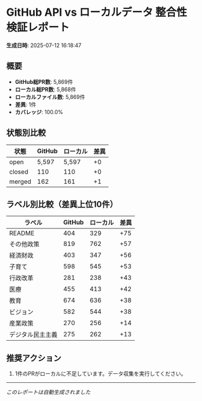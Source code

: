 # GitHub API vs ローカルデータ 整合性検証レポート

**生成日時**: 2025-07-12 16:18:47

## 概要

- **GitHub総PR数**: 5,869件
- **ローカル総PR数**: 5,868件
- **ローカルファイル数**: 5,869件
- **差異**: 1件
- **カバレッジ**: 100.0%

## 状態別比較

| 状態 | GitHub | ローカル | 差異 |
|------|--------|----------|------|
| open | 5,597 | 5,597 | +0 |
| closed | 110 | 110 | +0 |
| merged | 162 | 161 | +1 |

## ラベル別比較（差異上位10件）

| ラベル | GitHub | ローカル | 差異 |
|--------|--------|----------|------|
| README | 404 | 329 | +75 |
| その他政策 | 819 | 762 | +57 |
| 経済財政 | 403 | 347 | +56 |
| 子育て | 598 | 545 | +53 |
| 行政改革 | 281 | 238 | +43 |
| 医療 | 455 | 413 | +42 |
| 教育 | 674 | 636 | +38 |
| ビジョン | 582 | 544 | +38 |
| 産業政策 | 270 | 256 | +14 |
| デジタル民主主義 | 275 | 262 | +13 |

## 推奨アクション

1. 1件のPRがローカルに不足しています。データ収集を実行してください。

---
*このレポートは自動生成されました*